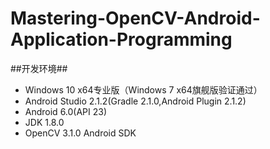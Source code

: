 # Mastering-OpenCV-Android-Application-Programming

##开发环境##

- Windows 10 x64专业版（Windows 7 x64旗舰版验证通过）
- Android Studio 2.1.2(Gradle 2.1.0,Android Plugin 2.1.2)
- Android 6.0(API 23)
- JDK 1.8.0
- OpenCV 3.1.0 Android SDK
